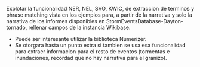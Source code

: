 Explotar la funcionalidad NER, NEL, SVO, KWIC, de extraccion de terminos y phrase matching vista en los ejemplos para, a partir de la narrativa y solo la narrativa de los informes disponibles en  StormEventsDatabase-Dayton-tornado,  rellenar campos de la instancia Wikibase. 
- Puede ser interesante utilizar la biblioteca Numerizer. 
- Se otorgara hasta un punto extra si tambien se usa esa funcionalidad para extraer informacion para el resto de eventos (tormentas e inundaciones, recordad que no hay narrativa para el granizo).
